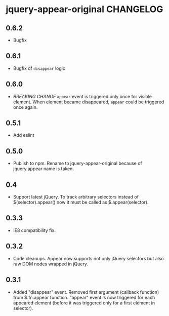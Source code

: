 jquery-appear-original CHANGELOG
======================

0.6.2
-----
- Bugfix

0.6.1
-----
- Bugfix of `disappear` logic

0.6.0
-----
- *BREAKING CHANGE* `appear` event is triggered only once for visible element.
When element became disappeared, `appear` could be triggered once again.

0.5.1
-----
- Add eslint

0.5.0
-----
- Publish to npm. Rename to jquery-appear-original because of jquery.appear name is taken.

0.4
-----
- Support latest jQuery. To track arbitrary selectors instead of $(selector).appear() now it must be called as $.appear(selector).

0.3.3
-----
- IE8 compatibility fix.

0.3.2
-----
- Code cleanups. Appear now supports not only jQuery selectors but also raw DOM nodes wrapped in jQuery.

0.3.1
-----
- Added "disappear" event. Removed first argument (callback function) from $.fn.appear function. "appear" event is now triggered for each appeared element (before it was triggered only for a first element in selector).
